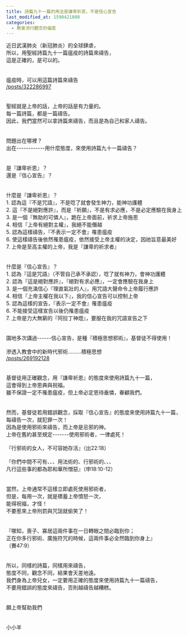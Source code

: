 ```yaml
---
title: 詩篇九十一篇的用法是謙卑祈恩，不是信心宣告
last_modified_at: 1590421800
categories:
  - 教會流行觀念的偏差
---
```


<div>近日武漢肺炎（新冠肺炎）的全球肆虐，</div>

<div>所以，用聖經詩篇九十一篇瘟疫的詩篇來禱告，</div>

<div>這是正確的，是可以的。</div>

<div>&nbsp;</div>

<div>&nbsp;</div>

<div>瘟疫時，可以用這篇詩篇來禱告</div>

<div><a href="/posts/322286997" target="_blank">/posts/322286997</a></div>

<div>&nbsp;</div>

<div>&nbsp;</div>

<div>聖經就是上帝的話，上帝的話是有力量的。</div>

<div>每一篇詩篇，都是一篇禱告。</div>

<div>因此，我們當然可以拿詩篇來禱告，而且是為自己和家人禱告。</div>

<div>&nbsp;</div>

<div>&nbsp;</div>

<div>問題出在哪裡？</div>

<div>出在------------用什麼態度，來使用詩篇九十一篇禱告？</div>

<div>&nbsp;</div>

<div>&nbsp;</div>

<div>是『謙卑祈恩』？</div>

<div>還是『信心宣告』？</div>

<div>&nbsp;</div>

<div>&nbsp;</div>

<div>什麼是『謙卑祈恩』？</div>

<div>1.<span style="white-space:pre"> </span>認為這『不是咒語』，不是唸了就會發生神力，能神功護體</div>

<div>2.<span style="white-space:pre"> </span>這『不是絕對應許』，而是『祈願』，不是有求必應，不是必定應驗在我身上</div>

<div>3.<span style="white-space:pre"> </span>是一個『無助的可憐人』，跪在上帝面前，祈求上帝施恩</div>

<div>4.<span style="white-space:pre"> </span>相信『上帝有絕對主權』，我絕不能僭越</div>

<div>5.<span style="white-space:pre"> </span>認為這樣禱告，『不表示一定不會』罹患瘟疫</div>

<div>6.<span style="white-space:pre"> </span>使這樣禱告後依然罹患瘟疫，依然接受上帝主權的決定，因祂旨意最美好</div>

<div>7.<span style="white-space:pre"> </span>上帝是至高主權的上帝，我是『謙卑的祈求者』</div>

<div>&nbsp;</div>

<div>&nbsp;</div>

<div>什麼是『信心宣告』？</div>

<div>1.<span style="white-space:pre"> </span>認為『這是咒語』（不管自己承不承認），唸了就有神力，會神功護體</div>

<div>2.<span style="white-space:pre"> </span>認為『這是絕對應許』，『絕對有求必應』，一定會應驗在我身上</div>

<div>3.<span style="white-space:pre"> </span>是一個充滿信心『理直氣壯的人』，用咒語大聲命令上帝履行應許</div>

<div>4.<span style="white-space:pre"> </span>相信『上帝主權在我以下』，我的信心宣告可以控制上帝</div>

<div>5.<span style="white-space:pre"> </span>認為這樣的宣告，『表示一定不會』罹患瘟疫</div>

<div>6.<span style="white-space:pre"> </span>不能接受這樣宣告以後仍罹患瘟疫</div>

<div>7.<span style="white-space:pre"> </span>上帝是力大無窮的『阿拉丁神燈』，要服在我的咒語宣告之下</div>

<div>&nbsp;</div>

<div>&nbsp;</div>

<div>園地多次講過------信心宣告，是種『積極思想邪術』，基督徒不得使用！</div>

<div>&nbsp;</div>

<div>滲透入教會中的新時代邪術………積極思想</div>

<div><a href="/posts/269192128" target="_blank">/posts/269192128</a></div>

<div>&nbsp;</div>

<div>&nbsp;</div>

<div>基督徒用正確觀念，用『謙卑祈恩』的態度來使用詩篇九十一篇，</div>

<div>這會得到上帝恩典與祝福。</div>

<div>雖不保證一定不罹患瘟疫，但上帝必定恩待垂憐，眷顧我們。</div>

<div>&nbsp;</div>

<div>&nbsp;</div>

<div>然而，基督徒若用錯誤觀念，採取『信心宣告』的態度來使用詩篇九十一篇，</div>

<div>每禱告一次，就犯罪一次！</div>

<div>因為是使用邪術來禱告，而上帝是忌邪的神。</div>

<div>上帝在舊約甚至規定-------使用邪術者，一律處死！</div>

<div>&nbsp;</div>

<div>『行邪術的女人，不可容她存活』（出22:18）</div>

<div>&nbsp;</div>

<div>『你們中間不可有、、、用法術的、行邪術的、、、</div>

<div>凡行這些事的都為耶和華所憎惡』（申18:10-12）</div>

<div>&nbsp;</div>

<div>&nbsp;</div>

<div>當然，上帝通常不這樣立即處死使用邪術者，</div>

<div>但是，每用一次，就是積蓄上帝憤怒一次，</div>

<div>能得祝福，才怪！</div>

<div>不要惹來上帝刑罰與咒詛就偷笑了！</div>

<div>&nbsp;</div>

<div>&nbsp;</div>

<div>『哪知，喪子、寡居這兩件事在一日轉眼之間必臨到你；</div>

<div>正在你多行邪術、廣施符咒的時候，這兩件事必全然臨到你身上』</div>

<div>（賽47:9）</div>

<div>&nbsp;</div>

<div>&nbsp;</div>

<div>所以，同樣的詩篇，同樣用來禱告，</div>

<div>態度不同，觀念不同，結果會天差地遠。</div>

<div>我們身為上帝兒女，一定要用正確的態度來使用詩篇九十一篇禱告，</div>

<div>不要用錯誤的態度來禱告，否則越禱告越糟糕。</div>

<div>&nbsp;</div>

<div>&nbsp;</div>

<div>願上帝幫助我們</div>

<div>&nbsp;</div>

<div>&nbsp;</div>

<div>小小羊</div>

<div>&nbsp;</div>

<div>&nbsp;</div>

<div>&nbsp;</div>

